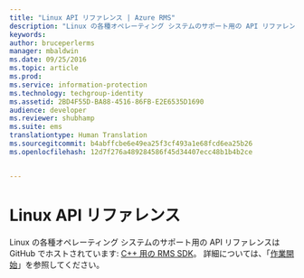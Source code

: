 ```yaml
---
title: "Linux API リファレンス | Azure RMS"
description: "Linux の各種オペレーティング システムのサポート用の API リファレンスは GitHub でホストされています。"
keywords: 
author: bruceperlerms
manager: mbaldwin
ms.date: 09/25/2016
ms.topic: article
ms.prod: 
ms.service: information-protection
ms.technology: techgroup-identity
ms.assetid: 2BD4F55D-BA88-4516-86FB-E2E6535D1690
audience: developer
ms.reviewer: shubhamp
ms.suite: ems
translationtype: Human Translation
ms.sourcegitcommit: b4abffcbe6e49ea25f3cf493a1e68fcd6ea25b26
ms.openlocfilehash: 12d7f276a489284586f45d34407ecc48b1b4b2ce


---
```


# Linux API リファレンス

Linux の各種オペレーティング システムのサポート用の API リファレンスは GitHub でホストされています: [C++ 用の RMS SDK](http://azuread.github.io/rms-sdk-for-cpp/annotated.html)。 詳細については、「[作業開始](get-started.md)」を参照してください。

 

 






<!--HONumber=Sep16_HO5-->


